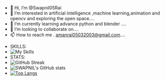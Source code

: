 - 👋 Hi, I’m @Swapnil05Rai
- 👀 I’m interested in artificial intelligence ,machine learning,animation and opencv and exploring the open space....
- 🌱 I’m currently learning advance python and blender ....
- 💞️ I’m looking to collaborate on....
- 📫 How to reach me . amanrai05032003@gmail.com....

<!---
Swapnil05Rai/Swapnil05Rai is a ✨ special ✨ repository because its `README.md` (this file) appears on your GitHub profile.
You can click the Preview link to take a look at your changes.
--->

 - SKILLS:
 - ![My Skills](https://skillicons.dev/icons?i=py,git,github,blender,c,mongodb,adobepro)
 - STATS:
 - ![GitHub Streak](https://github-readme-streak-stats.herokuapp.com/?user=Swapnil05Rai)
 - ![SWAPNIL's GitHub stats](https://github-readme-stats.vercel.app/api?username=Swapnil05Rai&theme=tokyonight&show_icons=true)
 - [![Top Langs](https://github-readme-stats.vercel.app/api/top-langs/?username=Swapnil05Rai&layout=compact&theme=vision-friendly-dark)](https://github.com/anuraghazra/github-readme-stats)
 
